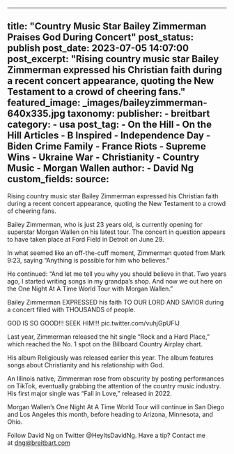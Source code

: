 
---
title: "Country Music Star Bailey Zimmerman Praises God During Concert" 
post_status: publish
post_date: 2023-07-05 14:07:00 
post_excerpt: "Rising country music star Bailey Zimmerman expressed his Christian faith during a recent concert appearance, quoting the New Testament to a crowd of cheering fans."
featured_image: _images/baileyzimmerman-640x335.jpg 
taxonomy:
    publisher:
        - breitbart
    category:
        - usa 
    post_tag:
        - On the Hill
        - On the Hill Articles
        - B Inspired
        - Independence Day
        - Biden Crime Family
        - France Riots
        - Supreme Wins
        - Ukraine War
        - Christianity
        - Country Music
        - Morgan Wallen
    author:
        - David Ng
custom_fields:
    source: 
---
Rising country music star Bailey Zimmerman expressed his Christian faith during a recent concert appearance, quoting the New Testament to a crowd of cheering fans.

Bailey Zimmerman, who is just 23 years old, is currently opening for superstar Morgan Wallen on his latest tour. The concert in question appears to have taken place at Ford Field in Detroit on June 29.

In what seemed like an off-the-cuff moment, Zimmerman quoted from Mark 9:23, saying “Anything is possible for him who believes.”

He continued: “And let me tell you why you should believe in that. Two years ago, I started writing songs in my grandpa’s shop. And now we out here on the One Night At A Time World Tour with Morgan Wallen.”

Bailey Zimmerman EXPRESSED his faith TO OUR LORD AND SAVIOR during a concert filled with THOUSANDS of people.

GOD IS SO GOOD!!! SEEK HIM!!! pic.twitter.com&#x2F;vuhjGpUFIJ

Last year, Zimmerman released the hit single “Rock and a Hard Place,” which reached the No. 1 spot on the Billboard Country Airplay chart.

His album Religiously was released earlier this year. The album features songs about Christianity and his relationship with God.

An Illinois native, Zimmerman rose from obscurity by posting performances on TikTok, eventually grabbing the attention of the country music industry. His first major single was “Fall in Love,” released in 2022.

Morgan Wallen’s One Night At A Time World Tour will continue in San Diego and Los Angeles this month, before heading to Arizona, Minnesota, and Ohio.

Follow David Ng on Twitter @HeyItsDavidNg. Have a tip? Contact me at dng@breitbart.com 